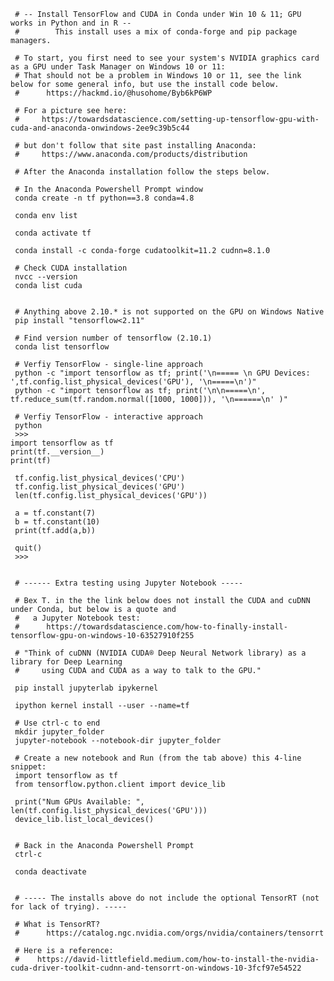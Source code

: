      
     # -- Install TensorFlow and CUDA in Conda under Win 10 & 11; GPU works in Python and in R --
     #        This install uses a mix of conda-forge and pip package managers.
          
     # To start, you first need to see your system's NVIDIA graphics card as a GPU under Task Manager on Windows 10 or 11:
     # That should not be a problem in Windows 10 or 11, see the link below for some general info, but use the install code below.
     #      https://hackmd.io/@husohome/Byb6kP6WP 
      
     # For a picture see here:
     #     https://towardsdatascience.com/setting-up-tensorflow-gpu-with-cuda-and-anaconda-onwindows-2ee9c39b5c44 
        
     # but don't follow that site past installing Anaconda:
     #     https://www.anaconda.com/products/distribution
     
     # After the Anaconda installation follow the steps below.
              
     # In the Anaconda Powershell Prompt window
     conda create -n tf python==3.8 conda=4.8
     
     conda env list
     
     conda activate tf
     
     conda install -c conda-forge cudatoolkit=11.2 cudnn=8.1.0
     
     # Check CUDA installation 
     nvcc --version
     conda list cuda
     
     
     # Anything above 2.10.* is not supported on the GPU on Windows Native
     pip install "tensorflow<2.11"
     
     # Find version number of tensorflow (2.10.1)
     conda list tensorflow
               
     # Verfiy TensorFlow - single-line approach
     python -c "import tensorflow as tf; print('\n===== \n GPU Devices: ',tf.config.list_physical_devices('GPU'), '\n=====\n')"
     python -c "import tensorflow as tf; print('\n\n=====\n', tf.reduce_sum(tf.random.normal([1000, 1000])), '\n======\n' )"
          
     # Verfiy TensorFlow - interactive approach
     python
     >>> 
    import tensorflow as tf
    print(tf.__version__)
    print(tf)
     
     tf.config.list_physical_devices('CPU')
     tf.config.list_physical_devices('GPU')
     len(tf.config.list_physical_devices('GPU'))
     
     a = tf.constant(7)
     b = tf.constant(10)
     print(tf.add(a,b))
     
     quit()
     >>> 
     
     
     # ------ Extra testing using Jupyter Notebook -----
     
     # Bex T. in the the link below does not install the CUDA and cuDNN under Conda, but below is a quote and 
     #   a Jupyter Notebook test:
     #      https://towardsdatascience.com/how-to-finally-install-tensorflow-gpu-on-windows-10-63527910f255   
     
     # "Think of cuDNN (NVIDIA CUDA® Deep Neural Network library) as a library for Deep Learning 
     #     using CUDA and CUDA as a way to talk to the GPU."
     
     pip install jupyterlab ipykernel
     
     ipython kernel install --user --name=tf
     
     # Use ctrl-c to end
     mkdir jupyter_folder
     jupyter-notebook --notebook-dir jupyter_folder
   
     # Create a new notebook and Run (from the tab above) this 4-line snippet:
     import tensorflow as tf
     from tensorflow.python.client import device_lib
     
     print("Num GPUs Available: ", len(tf.config.list_physical_devices('GPU')))
     device_lib.list_local_devices()
     
     
     # Back in the Anaconda Powershell Prompt
     ctrl-c
     
     conda deactivate
     
     
     # ----- The installs above do not include the optional TensorRT (not for lack of trying). -----
     
     # What is TensorRT?
     #      https://catalog.ngc.nvidia.com/orgs/nvidia/containers/tensorrt
     
     # Here is a reference:
     #    https://david-littlefield.medium.com/how-to-install-the-nvidia-cuda-driver-toolkit-cudnn-and-tensorrt-on-windows-10-3fcf97e54522
     
      
     
     

